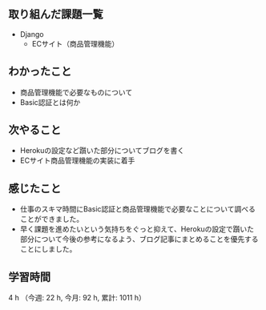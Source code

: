 ## 取り組んだ課題一覧
- Django
    - ECサイト（商品管理機能）        

## わかったこと
- 商品管理機能で必要なものについて
- Basic認証とは何か    

## 次やること
- Herokuの設定など躓いた部分についてブログを書く
- ECサイト商品管理機能の実装に着手

## 感じたこと
- 仕事のスキマ時間にBasic認証と商品管理機能で必要なことについて調べることができました。
- 早く課題を進めたいという気持ちをぐっと抑えて、Herokuの設定で躓いた部分について今後の参考になるよう、ブログ記事にまとめることを優先することにしました。    
    
## 学習時間
4 h （今週: 22 h, 今月: 92 h, 累計: 1011 h）